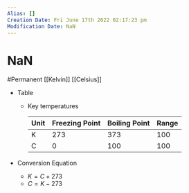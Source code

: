 ```yaml
---
Alias: []
Creation Date: Fri June 17th 2022 02:17:23 pm 
Modification Date: NaN
---
```

# NaN
#Permanent [[Kelvin]] [[Celsius]]

- Table
	- Key temperatures
	  
		| Unit | Freezing Point | Boiling Point | Range |
		| ---- | -------------- | ------------- | ----- |
		| K    | 273             | 373           | 100   |
		| C    | 0              | 100           | 100   |
	
- Conversion Equation
	- $K=C+273$
	- $C=K-273$